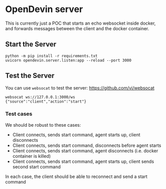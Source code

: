 # OpenDevin server
This is currently just a POC that starts an echo websocket inside docker, and
forwards messages between the client and the docker container.

## Start the Server
```
python -m pip install -r requirements.txt
uvicorn opendevin.server.listen:app --reload --port 3000
```

## Test the Server
You can use `websocat` to test the server: https://github.com/vi/websocat

```
websocat ws://127.0.0.1:3000/ws
{"source":"client","action":"start"}
```

### Test cases
We should be robust to these cases:
* Client connects, sends start command, agent starts up, client disconnects
* Client connects, sends start command, disconnects before agent starts
* Client connects, sends start command, agent disconnects (i.e. docker container is killed)
* Client connects, sends start command, agent starts up, client sends second start command

In each case, the client should be able to reconnect and send a start command
